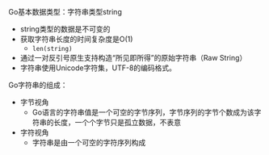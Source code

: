 Go基本数据类型：字符串类型string

- string类型的数据是不可变的
- 获取字符串长度的时间复杂度是O(1)
  - `len(string)`
- 通过一对反引号原生支持构造“所见即所得”的原始字符串（Raw String）
- 字符串使用Unicode字符集，UTF-8的编码格式。

Go字符串的组成：

- 字节视角
  - Go语言的字符串值是一个可空的字节序列，字节序列的字节个数成为该字符串的长度，一个个字节只是孤立数据，不表意
- 字符视角
  - 字符串是由一个可空的字符序列构成
